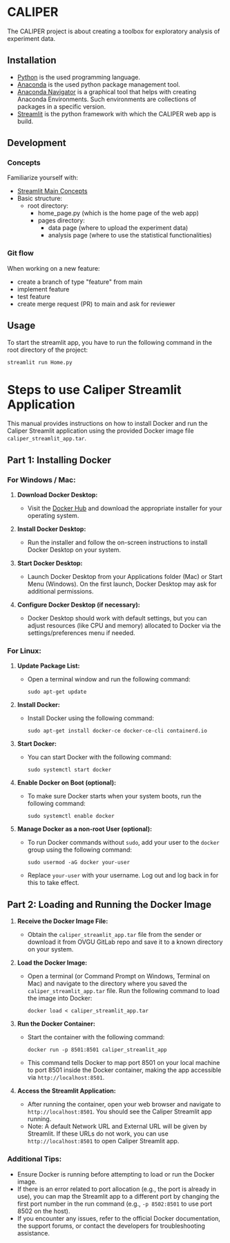 # CALIPER

The CALIPER project is about creating a toolbox for exploratory analysis of experiment data.

## Installation

- [Python](https://www.python.org/downloads/) is the used programming language.
- [Anaconda](https://www.anaconda.com/download/) is the used python package management tool.
- [Anaconda Navigator](https://anaconda.org/anaconda/anaconda-navigator) is a graphical tool that helps with creating Anaconda Environments. Such environments are collections of packages in a specific version. 
- [Streamlit](https://docs.streamlit.io/library/get-started/installation) is the python framework with which the CALIPER web app is build.

## Development

### Concepts

Familiarize yourself with:
- [Streamlit Main Concepts](https://docs.streamlit.io/library/get-started/main-concepts)
- Basic structure:
    - root directory:
        - home_page.py (which is the home page of the web app)
        - pages directory:
            - data page (where to upload the experiment data)
            - analysis page (where to use the statistical functionalities)

### Git flow

When working on a new feature:
- create a branch of type "feature" from main
- implement feature
- test feature
- create merge request (PR) to main and ask for reviewer

## Usage

To start the streamlit app, you have to run the following command in the root directory of the project:

```
streamlit run Home.py
```


# Steps to use Caliper Streamlit Application

This manual provides instructions on how to install Docker and run the Caliper Streamlit application using the provided Docker image file `caliper_streamlit_app.tar`.

## Part 1: Installing Docker

### For Windows / Mac:

1. **Download Docker Desktop:**
   - Visit the [Docker Hub](https://www.docker.com/products/docker-desktop) and download the appropriate installer for your operating system.

2. **Install Docker Desktop:**
   - Run the installer and follow the on-screen instructions to install Docker Desktop on your system.

3. **Start Docker Desktop:**
   - Launch Docker Desktop from your Applications folder (Mac) or Start Menu (Windows). On the first launch, Docker Desktop may ask for additional permissions.

4. **Configure Docker Desktop (if necessary):**
   - Docker Desktop should work with default settings, but you can adjust resources (like CPU and memory) allocated to Docker via the settings/preferences menu if needed.

### For Linux:

1. **Update Package List:**
   - Open a terminal window and run the following command:
     ```
     sudo apt-get update
     ```

2. **Install Docker:**
   - Install Docker using the following command:
     ```
     sudo apt-get install docker-ce docker-ce-cli containerd.io
     ```

3. **Start Docker:**
   - You can start Docker with the following command:
     ```
     sudo systemctl start docker
     ```

4. **Enable Docker on Boot (optional):**
   - To make sure Docker starts when your system boots, run the following command:
     ```
     sudo systemctl enable docker
     ```

5. **Manage Docker as a non-root User (optional):**
   - To run Docker commands without `sudo`, add your user to the `docker` group using the following command:
     ```
     sudo usermod -aG docker your-user
     ```
   - Replace `your-user` with your username. Log out and log back in for this to take effect.

## Part 2: Loading and Running the Docker Image

1. **Receive the Docker Image File:**
   - Obtain the `caliper_streamlit_app.tar` file from the sender or download it from OVGU GitLab repo and save it to a known directory on your system.

2. **Load the Docker Image:**
   - Open a terminal (or Command Prompt on Windows, Terminal on Mac) and navigate to the directory where you saved the `caliper_streamlit_app.tar` file. 
     Run the following command to load the image into Docker:
     ```
     docker load < caliper_streamlit_app.tar
     ```

3. **Run the Docker Container:**
   - Start the container with the following command:
     ```
     docker run -p 8501:8501 caliper_streamlit_app
     ```
   - This command tells Docker to map port 8501 on your local machine to port 8501 inside the Docker container, making the app accessible via `http://localhost:8501`.

4. **Access the Streamlit Application:**
   - After running the container, open your web browser and navigate to `http://localhost:8501`. You should see the Caliper Streamlit app running.
   - Note:
A default Network URL and External URL will be given by Streamlit. If these URLs do not work, you can use `http://localhost:8501` to open Caliper Streamlit app.


### Additional Tips:

- Ensure Docker is running before attempting to load or run the Docker image.
- If there is an error related to port allocation (e.g., the port is already in use), you can map the Streamlit app to a different port by changing the first port number in the run command (e.g., `-p 8502:8501` to use port 8502 on the host).
- If you encounter any issues, refer to the official Docker documentation, the support forums, or contact the developers for troubleshooting assistance.
